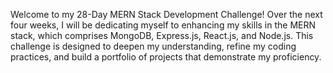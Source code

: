 Welcome to my 28-Day MERN Stack Development Challenge! Over the next four weeks, I will be dedicating myself to enhancing my skills in the MERN stack, which comprises MongoDB, Express.js, React.js, and Node.js. This challenge is designed to deepen my understanding, refine my coding practices, and build a portfolio of projects that demonstrate my proficiency.
